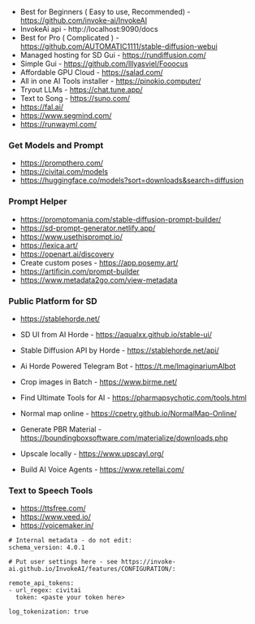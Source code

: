 - Best for Beginners  ( Easy to use, Recommended) - https://github.com/invoke-ai/InvokeAI
- InvokeAi api - http://localhost:9090/docs
- Best for Pro ( Complicated ) - https://github.com/AUTOMATIC1111/stable-diffusion-webui
- Managed hosting for SD Gui - https://rundiffusion.com/
- Simple Gui - https://github.com/lllyasviel/Fooocus
- Affordable GPU Cloud - https://salad.com/
- All in one AI Tools installer - https://pinokio.computer/
- Tryout LLMs - https://chat.tune.app/
- Text to Song - https://suno.com/
- https://fal.ai/
- https://www.segmind.com/
- https://runwayml.com/

### Get Models and Prompt
- https://prompthero.com/
- https://civitai.com/models
- https://huggingface.co/models?sort=downloads&search=diffusion

### Prompt Helper
- https://promptomania.com/stable-diffusion-prompt-builder/
- https://sd-prompt-generator.netlify.app/
- https://www.usethisprompt.io/
- https://lexica.art/
- https://openart.ai/discovery
- Create custom poses - https://app.posemy.art/
- https://artificin.com/prompt-builder
- https://www.metadata2go.com/view-metadata

### Public Platform for SD
- https://stablehorde.net/
- SD UI from AI Horde - https://aqualxx.github.io/stable-ui/
- Stable Diffusion API by Horde - https://stablehorde.net/api/ 
- Ai Horde Powered Telegram Bot - https://t.me/ImaginariumAIbot

- Crop images in Batch - https://www.birme.net/
- Find Ultimate Tools for AI - https://pharmapsychotic.com/tools.html
- Normal map online - https://cpetry.github.io/NormalMap-Online/
- Generate PBR Material - https://boundingboxsoftware.com/materialize/downloads.php
- Upscale locally - https://www.upscayl.org/
- Build AI Voice Agents - https://www.retellai.com/

### Text to Speech Tools
- https://ttsfree.com/
- https://www.veed.io/
- https://voicemaker.in/

```
# Internal metadata - do not edit:
schema_version: 4.0.1

# Put user settings here - see https://invoke-ai.github.io/InvokeAI/features/CONFIGURATION/:

remote_api_tokens:
- url_regex: civitai
  token: <paste your token here>

log_tokenization: true
```
